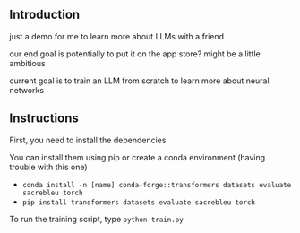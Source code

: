 ## Introduction

just a demo for me to learn more about LLMs with a friend

our end goal is potentially to put it on the app store? might be a little ambitious

current goal is to train an LLM from scratch to learn more about neural networks

## Instructions

First, you need to install the dependencies

You can install them using pip or create a conda environment (having trouble with this one)
* `conda install -n [name] conda-forge::transformers datasets evaluate sacrebleu torch`
* `pip install transformers datasets evaluate sacrebleu torch`

To run the training script, type `python train.py`
